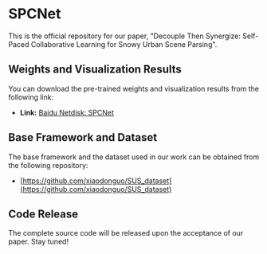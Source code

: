 # SPCNet

This is the official repository for our paper, "Decouple Then Synergize: Self-Paced Collaborative Learning for Snowy Urban Scene Parsing". 

## Weights and Visualization Results

You can download the pre-trained weights and visualization results from the following link:

*   **Link:** [Baidu Netdisk: SPCNet](https://pan.baidu.com/s/1-KZ7l3eyuA5Z4hLsQmv4sA?pwd=uv1j)

## Base Framework and Dataset

The base framework and the dataset used in our work can be obtained from the following repository:

*   [https://github.com/xiaodonguo/SUS_dataset](https://github.com/xiaodonguo/SUS_dataset)

## Code Release

The complete source code will be released upon the acceptance of our paper. Stay tuned!
